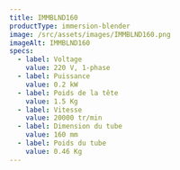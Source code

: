 ```yaml
---
title: IMMBLND160
productType: immersion-blender
image: /src/assets/images/IMMBLND160.png
imageAlt: IMMBLND160
specs:
  - label: Voltage
    value: 220 V, 1-phase
  - label: Puissance
    value: 0.2 kW
  - label: Poids de la tête
    value: 1.5 Kg
  - label: Vitesse
    value: 20000 tr/min
  - label: Dimension du tube
    value: 160 mm
  - label: Poids du tube
    value: 0.46 Kg
---
```

